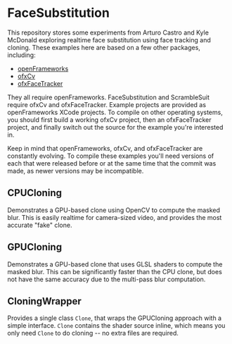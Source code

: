 # FaceSubstitution

This repository stores some experiments from Arturo Castro and Kyle McDonald exploring realtime face substitution using face tracking and cloning. These examples here are based on a few other packages, including:

* [openFrameworks](http://www.openframeworks.cc/)
* [ofxCv](https://github.com/kylemcdonald/ofxCv)
* [ofxFaceTracker](https://github.com/kylemcdonald/ofxFaceTracker)

They all require openFrameworks. FaceSubstitution and ScrambleSuit require ofxCv and ofxFaceTracker. Example projects are provided as openFrameworks XCode projects. To compile on other operating systems, you should first build a working ofxCv project, then an ofxFaceTracker project, and finally switch out the source for the example you're interested in.

Keep in mind that openFrameworks, ofxCv, and ofxFaceTracker are constantly evolving. To compile these examples you'll need versions of each that were released before or at the same time that the commit was made, as newer versions may be incompatible.

## CPUCloning

Demonstrates a GPU-based clone using OpenCV to compute the masked blur. This is easily realtime for camera-sized video, and provides the most accurate "fake" clone.

## GPUCloning

Demonstrates a GPU-based clone that uses GLSL shaders to compute the masked blur. This can be significantly faster than the CPU clone, but does not have the same accuracy due to the multi-pass blur computation.

## CloningWrapper

Provides a single class `Clone`, that wraps the GPUCloning approach with a simple interface. `Clone` contains the shader source inline, which means you only need `Clone` to do cloning -- no extra files are required.